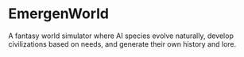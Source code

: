 # EmergenWorld
A fantasy world simulator where AI species evolve naturally, develop civilizations based on needs, and generate their own history and lore.
